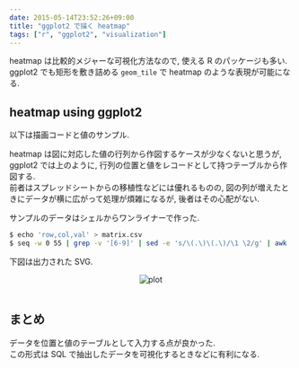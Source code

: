 ```yaml
---
date: 2015-05-14T23:52:26+09:00
title: "ggplot2 で描く heatmap"
tags: ["r", "ggplot2", "visualization"]
---
```


heatmap は比較的メジャーな可視化方法なので, 使える R のパッケージも多い.  
ggplot2 でも矩形を敷き詰める `geom_tile` で heatmap のような表現が可能になる.

heatmap using ggplot2
---------------------

以下は描画コードと値のサンプル.

<script src="https://gist.github.com/dceoy/5f3d99084d604b847447.js?file=heatmap.R"></script>
<script src="https://gist.github.com/dceoy/5f3d99084d604b847447.js?file=value.csv"></script>

heatmap は図に対応した値の行列から作図するケースが少なくないと思うが, ggplot2 では上のように, 行列の位置と値をレコードとして持つテーブルから作図する.  
前者はスプレッドシートからの移植性などには優れるものの, 図の列が増えたときにデータが横に広がって処理が煩雑になるが, 後者はその心配がない.

サンプルのデータはシェルからワンライナーで作った.

```sh
$ echo 'row,col,val' > matrix.csv
$ seq -w 0 55 | grep -v '[6-9]' | sed -e 's/\(.\)\(.\)/\1 \2/g' | awk '{ print "row"$1",col"$2","exp(rand() * 10) }' >> matrix.csv
```

下図は出力された SVG.

<div style="text-align: center;">
  <img src="https://rawgit.com/dceoy/5f3d99084d604b847447/raw/plot.svg" alt="plot">
</div>
<br>

まとめ
------

データを位置と値のテーブルとして入力する点が良かった.  
この形式は SQL で抽出したデータを可視化するときなどに有利になる.


<script>
  amzn_assoc_default_search_key = "ggplot2";
</script>
